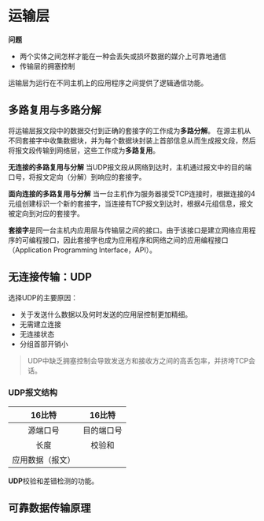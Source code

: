 # 运输层

**问题**
* 两个实体之间怎样才能在一种会丢失或损坏数据的媒介上可靠地通信
* 传输层的拥塞控制

运输层为运行在不同主机上的应用程序之间提供了逻辑通信功能。

## 多路复用与多路分解

将运输层报文段中的数据交付到正确的套接字的工作成为**多路分解**。
在源主机从不同套接字中收集数据块，并为每个数据块封装上首部信息从而生成报文段，然后将报文段传输到网络层，这些工作成为**多路复用**。

**无连接的多路复用与分解**
当UDP报文段从网络到达时，主机通过报文中的目的端口号，将报文定向（分解）到响应的套接字。

**面向连接的多路复用与分解**
当一台主机作为服务器接受TCP连接时，根据连接的4元组创建标识一个新的套接字，当连接有TCP报文到达时，根据4元组信息，报文被定向到对应的套接字。

**套接字**是同一台主机内应用层与传输层之间的接口。由于该接口是建立网络应用程序的可编程接口，因此套接字也成为应用程序和网络之间的应用编程接口（Application Programming Interface，API）。

## 无连接传输：UDP

选择UDP的主要原因：
* 关于发送什么数据以及何时发送的应用层控制更加精细。
* 无需建立连接
* 无连接状态
* 分组首部开销小

 > UDP中缺乏拥塞控制会导致发送方和接收方之间的高丢包率，并挤垮TCP会话。

 ### UDP报文结构

| 16比特 | 16比特 |
| :-----:| :----: |
|源端口号|目的端口号|
|长度|校验和|
|应用数据（报文）|


**UDP**校验和差错检测的功能。

## 可靠数据传输原理

